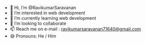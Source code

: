 - 👋 Hi, I’m @RavikumarSaravanan
- 👀 I’m interested in web development
- 🌱 I’m currently learning web development
- 💞️ I’m looking to collaborate
- 📫 Reach me on e-mail : ravikumarsaravanan71640@gmail.com
- 😄 Pronouns: He / Him
  

<!---
RavikumarSaravanan/RavikumarSaravanan is a ✨ special ✨ repository because its `README.md` (this file) appears on your GitHub profile.
You can click the Preview link to take a look at your changes.
--->
